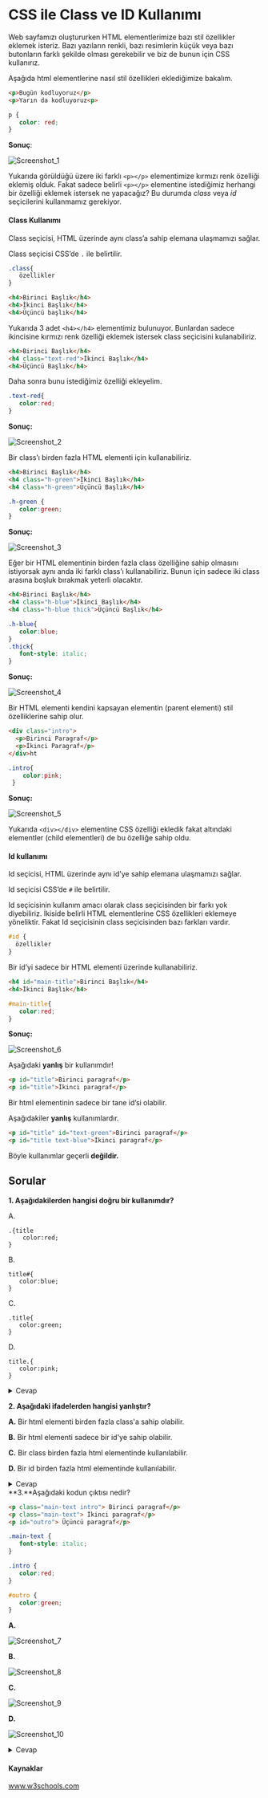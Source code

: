 # CSS ile Class ve ID Kullanımı

Web sayfamızı oluştururken HTML elementlerimize bazı stil özellikler eklemek isteriz. Bazı yazıların renkli, bazı resimlerin küçük veya bazı butonların farklı şekilde olması gerekebilir ve biz de bunun için CSS kullanırız. 

Aşağıda html elementlerine nasıl stil özellikleri eklediğimize bakalım.

```html
<p>Bugün kodluyoruz</p>
<p>Yarın da kodluyoruz<p>
```

```css
p {
   color: red;
}
```

**Sonuç**:

![Screenshot_1](https://user-images.githubusercontent.com/45670152/103442057-c2497780-4c63-11eb-8f5f-970bec099a4a.jpg)



Yukarıda görüldüğü üzere iki farklı `<p></p>` elementimize kırmızı renk özelliği eklemiş olduk. Fakat sadece belirli `<p></p>` elementine istediğimiz herhangi bir özelliği eklemek istersek ne yapacağız? Bu durumda *class* veya *id* seçicilerini kullanmamız gerekiyor.

#### **Class Kullanımı**

Class seçicisi, HTML üzerinde aynı class’a sahip elemana ulaşmamızı sağlar.

Class seçicisi CSS’de `.` ile belirtilir.

```css
.class{
   özellikler
}
```

```html
<h4>Birinci Başlık</h4>
<h4>İkinci Başlık</h4>
<h4>Üçüncü başlık</h4>
```

Yukarıda 3 adet `<h4></h4>` elementimiz bulunuyor. Bunlardan sadece ikincisine kırmızı renk özelliği eklemek istersek class seçicisini kulanabiliriz.

```html
<h4>Birinci Başlık</h4>
<h4 class="text-red">İkinci Başlık</h4>
<h4>Üçüncü Başlık</h4>

```

Daha sonra bunu istediğimiz özelliği ekleyelim.

```css
.text-red{
   color:red;
}

```



**Sonuç:**

![Screenshot_2](https://user-images.githubusercontent.com/45670152/103442180-f07b8700-4c64-11eb-99b6-794a325d09e7.jpg)



Bir class’ı birden fazla HTML elementi için kullanabiliriz.

```html
<h4>Birinci Başlık</h4>
<h4 class="h-green">İkinci Başlık</h4>
<h4 class="h-green">Üçüncü Başlık</h4>

```

```css
.h-green {
   color:green;
}
```

**Sonuç:**

![Screenshot_3](https://user-images.githubusercontent.com/45670152/103442232-6b44a200-4c65-11eb-9326-184773009bfe.jpg)





Eğer bir HTML elementinin birden fazla class özelliğine sahip olmasını istiyorsak aynı anda iki farklı class’ı kullanabiliriz. Bunun için sadece iki class arasına boşluk bırakmak yeterli olacaktır.

```html
<h4>Birinci Başlık</h4>
<h4 class="h-blue">İkinci Başlık</h4>
<h4 class="h-blue thick">Üçüncü Başlık</h4>

```

```css
.h-blue{
   color:blue;
}
.thick{
   font-style: italic;
}

```

**Sonuç:**

![Screenshot_4](https://user-images.githubusercontent.com/45670152/103442344-5ddbe780-4c66-11eb-892e-dadf151213c0.jpg)



Bir HTML elementi kendini kapsayan elementin (parent elementi) stil özelliklerine sahip olur.

```html
<div class="intro">
  <p>Birinci Paragraf</p>
  <p>İkinci Paragraf</p>
</div>ht
```

```css
.intro{
    color:pink;
 }
```

**Sonuç:**

![Screenshot_5](https://user-images.githubusercontent.com/45670152/103442412-f96d5800-4c66-11eb-9c46-c2c53f88601b.jpg)



Yukarıda `<div></div>` elementine CSS özelliği ekledik fakat altındaki elementler (child elementleri) de bu özelliğe sahip oldu.

#### **Id kullanımı**

Id seçicisi, HTML üzerinde aynı id’ye sahip elemana ulaşmamızı sağlar.

Id seçicisi CSS’de `#` ile belirtilir.

Id seçicisinin kullanım amacı olarak class seçicisinden bir farkı yok diyebiliriz. İkiside belirli HTML elementlerine CSS özellikleri eklemeye yöneliktir. Fakat Id seçicisinin class seçicisinden bazı farkları vardır.

```css
#id {
  özellikler
}

```

Bir id’yi sadece bir HTML elementi üzerinde kullanabiliriz.

```html
<h4 id="main-title">Birinci Başlık</h4>
<h4>İkinci Başlık</h4>
```

```css
#main-title{
   color:red;
}

```

**Sonuç:**

![Screenshot_6](https://user-images.githubusercontent.com/45670152/103442491-b3fd5a80-4c67-11eb-8a66-8e21bd128ce0.jpg)

Aşağıdaki **yanlış** bir kullanımdır!

```html
<p id="title">Birinci paragraf</p>
<p id="title">İkinci paragraf</p>
```

Bir html elementinin sadece bir tane id’si olabilir. 

Aşağıdakiler **yanlış** kullanımlardır.

```html
<p id="title" id="text-green">Birinci paragraf</p>
<p id="title text-blue">İkinci paragraf</p>
```

Böyle kullanımlar geçerli **değildir.**



## Sorular

**1. Aşağıdakilerden hangisi doğru bir kullanımdır?**

A.

```
.{title
    color:red;
}
```

B.

```
title#{
   color:blue;
}
```

C.

```
.title{
   color:green;
}
```

D.

```
title.{
   color:pink;
}
```



<details> 
    <summary>
    Cevap
    </summary>
    <p>Doğru cevap: C seçeneği</p>
</details>

**2.  Aşağıdaki ifadelerden hangisi yanlıştır?**

**A.** Bir html elementi birden fazla class'a sahip olabilir.

**B.** Bir html elementi sadece bir  id'ye sahip olabilir.

**C.** Bir class birden fazla html elementinde kullanılabilir.

**D.** Bir id birden fazla html elementinde kullanılabilir.



<details> 
    <summary>
    Cevap
    </summary>
    <p>Doğru cevap: D seçeneği</p>
    <p>
        Bir id sadece bir html elemanında kullanılabilir.
    </p>
</details>
**3.**Aşağıdaki  kodun çıktısı nedir?

```html
<p class="main-text intro"> Birinci paragraf</p>
<p class="main-text"> İkinci paragraf</p>
<p id="outro"> Üçüncü paragraf</p>
```

```css
.main-text {
   font-style: italic;
}

.intro {
   color:red;
}

#outro {
   color:green;
}
```



**A.**

![Screenshot_7](https://user-images.githubusercontent.com/45670152/103443526-3a6a6a00-4c71-11eb-9170-8f57630ce0ba.jpg)

**B.**

![Screenshot_8](https://user-images.githubusercontent.com/45670152/103443552-700f5300-4c71-11eb-9c3a-7726aa91da62.jpg)

**C.**

![Screenshot_9](https://user-images.githubusercontent.com/45670152/103443567-9cc36a80-4c71-11eb-8285-b3a21eb5be58.jpg)

**D.**

![Screenshot_10](https://user-images.githubusercontent.com/45670152/103443588-d8f6cb00-4c71-11eb-8b9a-f2883f30f7a6.jpg)



<details> 
    <summary>
    Cevap
    </summary>
    <p>Doğru cevap: B seçeneği</p>
</details>





#### **Kaynaklar**

www.w3schools.com
